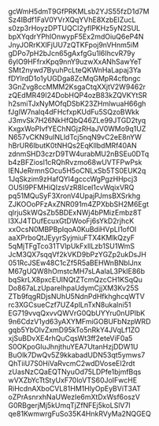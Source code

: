 gcWmH5dmT9GfPRKMLsb2YJS55fzD1d7M
Sz4IBdf1FaV0YVrXQqYVhE8XzbEIZucL
s0zp3rHoyzDPTUQCI2yflPKHz5yN2SUL
bpXYqdrYPhIOnwypF5Ex2mdOiuQ6eP4N
JnyJORrKXlFjUU7zQTKFpoj9nVHnm5iM
gDPo7pH2bJcn65gAxfgGu1l6IhcvR79y
6ylO9HFfrxKpq9nnY9uzwXxANhSawYeT
SMt2nywd7ByuhPcLteQKWnHaLapaj3Ya
fDYlrdD1o1yUGDga8ZcMqGMpR4cfbngc
3GnZvg8ccMMM2KsgaCtqXXjtV2W9462r
zQEdMR49I24DobHQP4ozB83kZQVKYtSR
h2smiTJxNyMOfqDSbK23ZHmlwuaH66gh
fJgIW7nalq4dFHcfxpKUdFu5SQzoBWkk
J3mvSk7H26NkHfQbQ46ZLe99JTGD2tyq
KxgxWoPIvfYEChNGjzRHaJV0WMo9q1UZ
N657vCKN9uINLldTcj5nqN9vC2eE8nYW
hBrUR6IbutK0tNHQs2EqKllbdMRf40AN
zdnmSHD3czrD9TW4urabMU2nBSEu0DTq
b4zBFZiosl1cRQhRvzmo68wUVTFPwPsk
IENJeRrmnSOcu5H5oCNLxSb5TS0EUK2q
1JqSkzim9zHafQYl4gcccWgPgzHHpcj3
OU5I9PFMHiQIzsVzR8lcel1cvWqixVRQ
pq51MQuSyF3XronV4UpajPJmsBXSrkhg
ZJKOOoPFzAxZNR091m4ZPXbbSH2M6Egt
qlrjuSkWQsZb5BDExNWj4bPMizEmbz8T
l3XJ4TDufEcuxGtDWooFj6sYkD2rjhcK
xxOcsN0MBPBpIqoA0KuBdiHVpLI1ofOI
aaXPrboQtJEyyrSyjmiuFTX4KMlkQzyF
5qMjTFgTco31TVlpUkFxllLzb1SU1WmS
JcM3QX7sqqVf2kVKD9bPzYGZp2ukDsJH
051RcJSEw48C1cZf5R5aBEHWnBNblJnx
M67gUQW8hOmstcMH7sLAaIaL3PklE86b
bqSkrLX8pxcEUINQtZTcmQzcCH1KSqQu
Do867aLzUpareIhpaUdymCjjXM3Kv25S
ZTb9fqgRDjsNUhU5NdnPdHfkhghcqWTV
rc3XGCsueCzf7UZ4plLnTxN8ukalni51
EG719vvqQxvvQWVrG0QbUYYru0nUPIbK
9n6CdzV1yd63yAXYMFmiGOBUFbNzpWRD
gqb5YbOlvZxmD95kTo5nRkY4JVqLf1ZO
xjSuBDvXE4rhQuCqsWt3ff2eteViF0a5
S0OKpoGIuJhnjthuYEA7UtanHzjDDW1U
BuOlk7DwQv5Z9kkabadUDN53qt5ymws7
QhTiiU7S0HiVaRvcmC2wdDVoseEI2rdt
zUasNzCQaEQTNyuOd75LDPfe1bjmfBqs
wVXZbYcTtStyUxF70loVTS60JoIFwcHE
RiHcdnAXboCVL81HM1HlyOpEyBViT3AT
oZPrAsnrxhNaUWezIe6mXtDxWsf6oszV
G0RBgerjMj5kUmqTjZfNFEj5koLSlV7I
qe81KwmwrgFuSo35K4HnkRVyMa2NQGEQ
